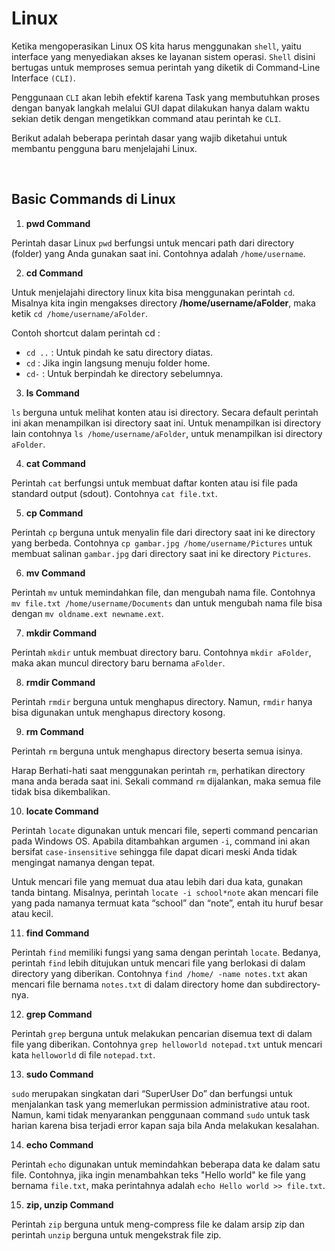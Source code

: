 # Linux

Ketika mengoperasikan Linux OS kita harus menggunakan `shell`, yaitu interface yang menyediakan akses ke layanan sistem operasi.  `Shell` disini bertugas untuk memproses semua perintah yang diketik di Command-Line Interface `(CLI)`.

Penggunaan `CLI` akan lebih efektif karena Task yang membutuhkan proses dengan banyak langkah melalui GUI dapat dilakukan hanya dalam waktu sekian detik dengan mengetikkan command atau perintah ke `CLI`.

Berikut adalah beberapa perintah dasar yang wajib diketahui untuk membantu pengguna baru menjelajahi Linux.

<br>

## Basic Commands di Linux
1. **pwd Command**

Perintah dasar Linux `pwd` berfungsi untuk mencari path dari directory (folder) yang Anda gunakan saat ini. Contohnya adalah `/home/username`.

2. **cd Command**

Untuk menjelajahi directory linux kita bisa menggunakan perintah `cd`. Misalnya kita ingin mengakses directory **/home/username/aFolder**, maka ketik `cd /home/username/aFolder`.

Contoh shortcut dalam perintah cd :
- `cd ..` : Untuk pindah ke satu directory diatas.
- `cd` : Jika ingin langsung menuju folder home.
- `cd-` : Untuk berpindah ke directory sebelumnya.  

3. **ls Command**

`ls` berguna untuk melihat konten atau isi directory. Secara default perintah ini akan menampilkan isi directory saat ini. Untuk menampilkan isi directory lain contohnya `ls /home/username/aFolder`, untuk menampilkan isi directory `aFolder`.

4. **cat Command**

Perintah `cat` berfungsi untuk membuat daftar konten atau isi file pada standard output (sdout). Contohnya `cat file.txt`.

5. **cp Command**

Perintah `cp` berguna untuk menyalin file dari directory saat ini ke directory yang berbeda. Contohnya `cp gambar.jpg /home/username/Pictures` untuk membuat salinan `gambar.jpg` dari directory saat ini ke directory `Pictures`.

6. **mv Command** 

Perintah `mv` untuk memindahkan file, dan mengubah nama file. Contohnya `mv file.txt /home/username/Documents` dan untuk mengubah nama file bisa dengan `mv oldname.ext newname.ext`.

7. **mkdir Command**

Perintah `mkdir` untuk membuat directory baru. Contohnya `mkdir aFolder`, maka akan muncul directory baru bernama `aFolder`.

8. **rmdir Command** 

Perintah `rmdir` berguna untuk menghapus directory. Namun, `rmdir` hanya bisa digunakan untuk menghapus directory kosong.

9. **rm Command** 

Perintah `rm` berguna untuk menghapus directory beserta semua isinya. 

Harap Berhati-hati saat menggunakan perintah `rm`, perhatikan directory mana anda berada saat ini. Sekali command `rm` dijalankan, maka semua file tidak bisa dikembalikan.

10. **locate Command**

Perintah `locate` digunakan untuk mencari file, seperti command pencarian pada Windows OS. Apabila ditambahkan argumen `-i`, command ini akan bersifat `case-insensitive` sehingga file dapat dicari meski Anda tidak mengingat namanya dengan tepat.

Untuk mencari file yang memuat dua atau lebih dari dua kata, gunakan tanda bintang. Misalnya, perintah `locate -i school*note` akan mencari file yang pada namanya termuat kata “school” dan “note”, entah itu huruf besar atau kecil.

11. **find Command**

Perintah `find` memiliki fungsi yang sama dengan perintah `locate`. Bedanya, perintah `find` lebih ditujukan untuk mencari file yang berlokasi di dalam directory yang diberikan. Contohnya `find /home/ -name notes.txt` akan mencari file bernama `notes.txt` di dalam directory home dan subdirectory-nya.

12. **grep Command** 

Perintah `grep` berguna untuk melakukan pencarian disemua text di dalam file yang diberikan. Contohnya `grep helloworld notepad.txt` untuk mencari kata `helloworld` di file `notepad.txt`. 

13. **sudo Command** 

`sudo` merupakan singkatan dari “SuperUser Do” dan berfungsi untuk menjalankan task yang memerlukan permission administrative atau root. Namun, kami tidak menyarankan penggunaan command `sudo` untuk task harian karena bisa terjadi error kapan saja bila Anda melakukan kesalahan.

14. **echo Command**

Perintah `echo` digunakan untuk memindahkan beberapa data ke dalam satu file. Contohnya, jika ingin menambahkan teks "Hello world" ke file yang bernama `file.txt`, maka perintahnya adalah `echo Hello world >> file.txt`.

15. **zip, unzip Command**

Perintah `zip` berguna untuk meng-compress file ke dalam arsip zip dan perintah `unzip` berguna untuk mengekstrak file zip.








